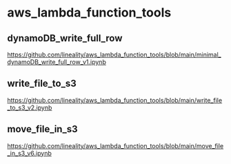 # aws_lambda_function_tools


## dynamoDB_write_full_row
https://github.com/lineality/aws_lambda_function_tools/blob/main/minimal_dynamoDB_write_full_row_v1.ipynb

## write_file_to_s3
https://github.com/lineality/aws_lambda_function_tools/blob/main/write_file_to_s3_v2.ipynb

## move_file_in_s3
https://github.com/lineality/aws_lambda_function_tools/blob/main/move_file_in_s3_v6.ipynb
